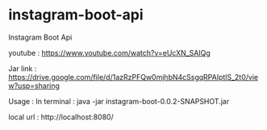 # instagram-boot-api
Instagram Boot Api

youtube :
  https://www.youtube.com/watch?v=eUcXN_SAIQg
  
Jar link : https://drive.google.com/file/d/1azRzPFQw0mjhbN4cSsgqRPAIptlS_2t0/view?usp=sharing

Usage :
  In terminal :
    java -jar instagram-boot-0.0.2-SNAPSHOT.jar

local url : http://localhost:8080/


